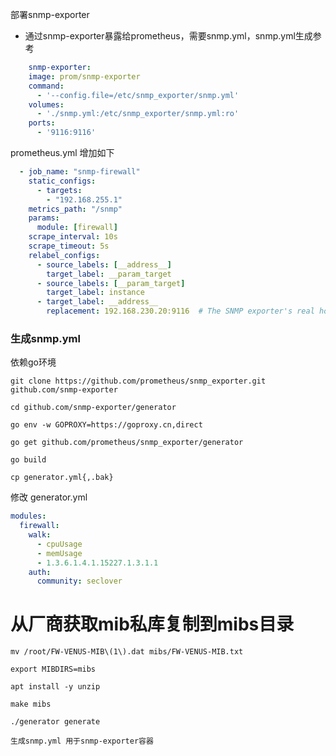 部署snmp-exporter
- 通过snmp-exporter暴露给prometheus，需要snmp.yml，snmp.yml生成参考

```yaml
    snmp-exporter:
    image: prom/snmp-exporter
    command:
      - '--config.file=/etc/snmp_exporter/snmp.yml'
    volumes:
      - './snmp.yml:/etc/snmp_exporter/snmp.yml:ro'
    ports:
      - '9116:9116'
```

prometheus.yml 增加如下
```yaml
  - job_name: "snmp-firewall"
    static_configs:
      - targets:
        - "192.168.255.1"
    metrics_path: "/snmp"
    params:
      module: [firewall]
    scrape_interval: 10s
    scrape_timeout: 5s
    relabel_configs:
      - source_labels: [__address__]
        target_label: __param_target
      - source_labels: [__param_target]
        target_label: instance
      - target_label: __address__
        replacement: 192.168.230.20:9116  # The SNMP exporter's real hostname:port.
```


### 生成snmp.yml

依赖go环境
```shell
git clone https://github.com/prometheus/snmp_exporter.git github.com/snmp-exporter

cd github.com/snmp-exporter/generator

go env -w GOPROXY=https://goproxy.cn,direct

go get github.com/prometheus/snmp_exporter/generator

go build

cp generator.yml{,.bak}

```

修改 generator.yml
```yaml
modules:
  firewall:
    walk:
      - cpuUsage
      - memUsage
      - 1.3.6.1.4.1.15227.1.3.1.1
    auth:
      community: seclover
```

# 从厂商获取mib私库复制到mibs目录

```shell
mv /root/FW-VENUS-MIB\(1\).dat mibs/FW-VENUS-MIB.txt

export MIBDIRS=mibs

apt install -y unzip

make mibs

./generator generate

生成snmp.yml 用于snmp-exporter容器

```
